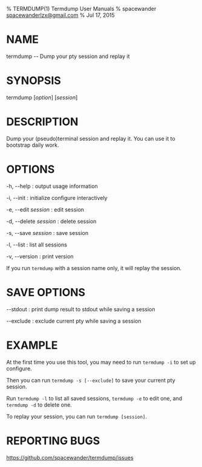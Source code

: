 % TERMDUMP(1) Termdump User Manuals
% spacewander <spacewanderlzx@gmail.com>
% Jul 17, 2015

# NAME
termdump -- Dump your pty session and replay it

# SYNOPSIS

termdump [*option*] [*session*]

# DESCRIPTION

Dump your (pseudo)terminal session and replay it. You can use it to bootstrap daily work.

# OPTIONS

-h, --help
:   output usage information

-i, --init
:   initialize configure interactively

-e, --edit *session*
:   edit session

-d, --delete *session*
:   delete session

-s, --save *session*
:   save session

-l, --list
:   list all sessions

-v, --version
:   print version

If you run `termdump` with a session name only, it will replay the session.

# SAVE OPTIONS

--stdout
:   print dump result to stdout while saving a session

--exclude
:   exclude current pty while saving a session

# EXAMPLE

At the first time you use this tool, you may need to run `termdump -i` to set up configure.

Then you can run `termdump -s [--exclude]` to save your current pty session.

Run `termdump -l` to list all saved sessions, `termdump -e` to edit one, and `termdump -d` to delete one.

To replay your session, you can run `termdump [session]`.

# REPORTING BUGS

<https://github.com/spacewander/termdump/issues>
